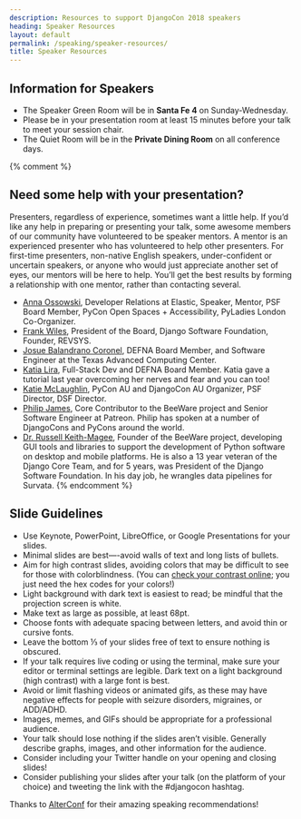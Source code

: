 ```yaml
---
description: Resources to support DjangoCon 2018 speakers
heading: Speaker Resources
layout: default
permalink: /speaking/speaker-resources/
title: Speaker Resources
---
```


## Information for Speakers
* The Speaker Green Room will be in <strong>Santa Fe 4</strong> on Sunday-Wednesday.
* Please be in your presentation room at least 15 minutes before your talk to meet your session chair.
* The Quiet Room will be in the <strong>Private Dining Room</strong> on all conference days.

{% comment %}
## Need some help with your presentation?

Presenters, regardless of experience, sometimes want a little help. If you’d like any help in preparing or presenting your talk, some awesome members of our community have volunteered to be speaker mentors. A mentor is an experienced presenter who has volunteered to help other presenters. For first-time presenters, non-native English speakers, under-confident or uncertain speakers, or anyone who would just appreciate another set of eyes, our mentors will be here to help. You’ll get the best results by forming a relationship with one mentor, rather than contacting several.

* [Anna Ossowski](mailto:annabell.ossowski@gmail.com), Developer Relations at Elastic, Speaker, Mentor, PSF Board Member, PyCon Open Spaces + Accessibility, PyLadies London Co-Organizer.
* [Frank Wiles](mailto:frank@revsys.com), President of the Board, Django Software Foundation, Founder, REVSYS.
* [Josue Balandrano Coronel](mailto:josuebc@defna.org), DEFNA Board Member, and Software Engineer at the Texas Advanced Computing Center.
* [Katia Lira](mailto:katialira@defna.org), Full-Stack Dev and DEFNA Board Member. Katia gave a tutorial last year overcoming her nerves and fear and you can too!
* [Katie McLaughlin](mailto:katie@glasnt.com), PyCon AU and DjangoCon AU Organizer, PSF Director, DSF Director.
* [Philip James](mailto:pjj@philipjohnjames.com), Core Contributor to the BeeWare project and Senior Software Engineer at Patreon. Philip has spoken at a number of DjangoCons and PyCons around the world.
* [Dr. Russell Keith-Magee](mailto:russell@keith-magee.com), Founder of the BeeWare project, developing GUI tools and libraries to support the development of Python software on desktop and mobile platforms. He is also a 13 year veteran of the Django Core Team, and for 5 years, was President of the Django Software Foundation. In his day job, he wrangles data pipelines for Survata.
{% endcomment %}


## Slide Guidelines

* Use Keynote, PowerPoint, LibreOffice, or Google Presentations for your slides.
* Minimal slides are best—-avoid walls of text and long lists of bullets.
* Aim for high contrast slides, avoiding colors that may be difficult to see for those with colorblindness. (You can [check your contrast online](http://webaim.org/resources/contrastchecker/); you just need the hex codes for your colors!)
* Light background with dark text is easiest to read; be mindful that the projection screen is white.
* Make text as large as possible, at least 68pt.
* Choose fonts with adequate spacing between letters, and avoid thin or cursive fonts.
* Leave the bottom ⅓ of your slides free of text to ensure nothing is obscured.
* If your talk requires live coding or using the terminal, make sure your editor or terminal settings are legible. Dark text on a light background (high contrast) with a large font is best.
* Avoid or limit flashing videos or animated gifs, as these may have negative effects for people with seizure disorders, migraines, or ADD/ADHD.
* Images, memes, and GIFs should be appropriate for a professional audience.
* Your talk should lose nothing if the slides aren’t visible. Generally describe graphs, images, and other information for the audience.
* Consider including your Twitter handle on your opening and closing slides!
* Consider publishing your slides after your talk (on the platform of your choice) and tweeting the link with the #djangocon hashtag.

Thanks to [AlterConf](https://www.alterconf.com/speak) for their amazing speaking recommendations!
